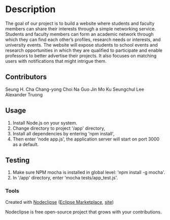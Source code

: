 # Description
The goal of our project is to build a website where students and faculty members can share their interests through a simple networking service. 
Students and faculty members can form an academic network through which they can find each other’s profiles, research needs or interests, and university events. 
The website will expose students to school events and research opportunities in which they are qualified to participate and enable professors to better advertise their projects. 
It also focuses on matching users with notifications that might intrigue them.

## Contributors
Seung H. Cha
Chang-yong Choi
Na Guo
Jin Mo Ku
Seungchul Lee
Alexander Truong

## Usage

1. Install Node.js on your system.
2. Change directory to project '/app' directory,
3. Install all dependencies by entering 'npm install',
4. Then enter 'node app.js', the application server will start on port 3000 as a default.

## Testing

1. Make sure NPM mocha is installed in global level: 'npm install -g mocha'.
2. In '/app' directory, enter 'mocha tests/app_test.js'. 

### Tools

Created with [Nodeclipse](https://github.com/Nodeclipse/nodeclipse-1)
 ([Eclipse Marketplace](http://marketplace.eclipse.org/content/nodeclipse), [site](http://www.nodeclipse.org))   

Nodeclipse is free open-source project that grows with your contributions.
